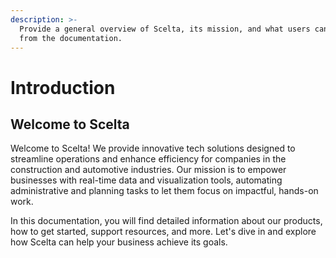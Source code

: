 ```yaml
---
description: >-
  Provide a general overview of Scelta, its mission, and what users can expect
  from the documentation.
---
```


# Introduction

## Welcome to Scelta

Welcome to Scelta! We provide innovative tech solutions designed to streamline operations and enhance efficiency for companies in the construction and automotive industries. Our mission is to empower businesses with real-time data and visualization tools, automating administrative and planning tasks to let them focus on impactful, hands-on work.

In this documentation, you will find detailed information about our products, how to get started, support resources, and more. Let's dive in and explore how Scelta can help your business achieve its goals.
